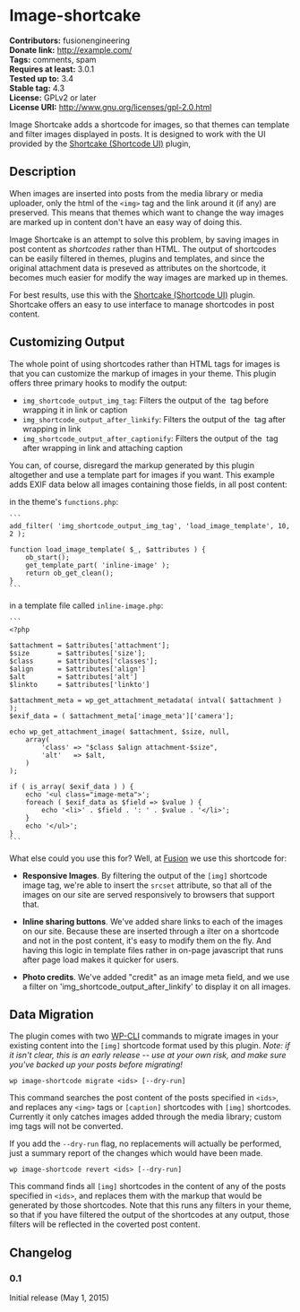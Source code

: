 # Image-shortcake #
**Contributors:** fusionengineering  
**Donate link:** http://example.com/  
**Tags:** comments, spam  
**Requires at least:** 3.0.1  
**Tested up to:** 3.4  
**Stable tag:** 4.3  
**License:** GPLv2 or later  
**License URI:** http://www.gnu.org/licenses/gpl-2.0.html  

Image Shortcake adds a shortcode for images, so that themes can template and
filter images displayed in posts. It is designed to work with the UI provided
by the [Shortcake (Shortcode UI)](https://github.com/fusioneng/Shortcake)
plugin,

## Description ##

When images are inserted into posts from the media library or media uploader,
only the html of the `<img>` tag and the link around it (if any) are preserved.
This means that themes which want to change the way images are marked up in
content don't have an easy way of doing this.

Image Shortcake is an attempt to solve this problem, by saving images in post
content as _shortcodes_ rather than HTML. The output of shortcodes can be
easily filtered in themes, plugins and templates, and since the original
attachment data is preseved as attributes on the shortcode, it becomes much
easier for modify the way images are marked up in themes.

For best results, use this with the [Shortcake (Shortcode
UI)](https://github.com/fusioneng/Shortcake) plugin. Shortcake offers an
easy to use interface to manage shortcodes in post content.


## Customizing Output ##

The whole point of using shortcodes rather than HTML tags for images is
that you can customize the markup of images in your theme. This plugin
offers three primary hooks to modify the output:

* `img_shortcode_output_img_tag`: Filters the output of the <img> tag
  before wrapping it in link or caption
* `img_shortcode_output_after_linkify`: Filters the output of the <img>
  tag after wrapping in link
* `img_shortcode_output_after_captionify`: Filters the output of the <img>
  tag after wrapping in link and attaching caption

You can, of course, disregard the markup generated by this plugin
altogether and use a template part for images if you want. This example
adds EXIF data below all images containing those fields, in all post content:

in the theme's `functions.php`:

	```
	add_filter( 'img_shortcode_output_img_tag', 'load_image_template', 10, 2 );

	function load_image_template( $_, $attributes ) {
		ob_start();
		get_template_part( 'inline-image' );
		return ob_get_clean();
	}
	```

in a template file called `inline-image.php`:

	```
	<?php

	$attachment = $attributes['attachment'];
	$size       = $attributes['size'];
	$class      = $attributes['classes'];
	$align      = $attributes['align']
	$alt        = $attributes['alt']
	$linkto     = $attributes['linkto']

	$attachment_meta = wp_get_attachment_metadata( intval( $attachment ) );
	$exif_data = ( $attachment_meta['image_meta']['camera'];

	echo wp_get_attachment_image( $attachment, $size, null,
		array(
			'class' => "$class $align attachment-$size",
			'alt'   => $alt,
		)
	);

	if ( is_array( $exif_data ) ) {
		echo '<ul class="image-meta">';
		foreach ( $exif_data as $field => $value ) {
			echo '<li>' . $field . ': ' . $value . '</li>';
		}
		echo '</ul>';
	}
	```

What else could you use this for? Well, at [Fusion](http://fusion.net) we
use this shortcode for:

* **Responsive Images**. By filtering the output of the `[img]` shortcode
  image tag, we're able to insert the `srcset` attribute, so that all of
  the images on our site are served responsively to browsers that support
  that.

* **Inline sharing buttons**. We've added share links to each of the
  images on our site. Because these are inserted through a ilter on
  a shortcode and not in the post content, it's easy to modify them on the
  fly. And having this logic in template files rather in on-page javascript
  that runs after page load makes it quicker for users.

* **Photo credits**. We've added "credit" as an image meta field, and we
  use a filter on 'img_shortcode_output_after_linkify' to display it on all
  images.


## Data Migration ##

The plugin comes with two [WP-CLI](http://wp-cli.org) commands to migrate
images in your existing content into the `[img]` shortcode format used by this
plugin. _Note: if it isn't clear, this is an early release -- use at your own
risk, and make sure you've backed up your posts before migrating!_

`wp image-shortcode migrate <ids> [--dry-run]`

This command searches the post content of the posts specified in `<ids>`,
and replaces any `<img>` tags or `[caption]` shortcodes with `[img]`
shortcodes. Currently it only catches images added through the media
library; custom img tags will not be converted.

If you add the `--dry-run` flag, no replacements will actually be
performed, just a summary report of the changes which would have been
made.

`wp image-shortcode revert <ids> [--dry-run]`

This command finds all `[img]` shortcodes in the content of any of the
posts specified in `<ids>`, and replaces them with the markup that would
be generated by those shortcodes. Note that this runs any filters in your
theme, so that if you have filtered the output of the shortcodes at any
output, those filters will be reflected in the coverted post content.


## Changelog ##

### 0.1 ###
Initial release (May 1, 2015)


